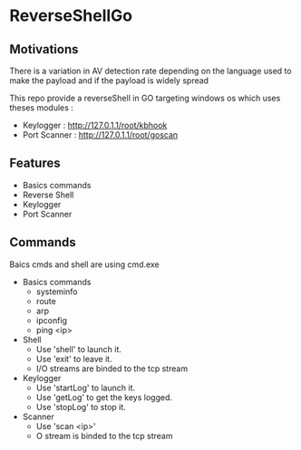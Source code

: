 # ReverseShellGo

## Motivations
There is a variation in AV detection rate depending on the language used to make the payload and if the payload is widely spread

This repo provide a reverseShell in GO targeting windows os which uses theses modules :
- Keylogger : http://127.0.1.1/root/kbhook
- Port Scanner : http://127.0.1.1/root/goscan 


## Features

- Basics commands 
- Reverse Shell
- Keylogger
- Port Scanner


## Commands

Baics cmds and shell are using cmd.exe

- Basics commands
    - systeminfo
    - route
    - arp
    - ipconfig
    - ping \<ip\>
- Shell
    - Use 'shell' to launch it.
    - Use 'exit' to leave it.
    - I/O streams are binded to the tcp stream
- Keylogger
    - Use 'startLog' to launch it.
    - Use 'getLog' to get the keys logged.
    - Use 'stopLog' to stop it.
- Scanner
    - Use 'scan \<ip\>'
    - O stream is binded to the tcp stream
